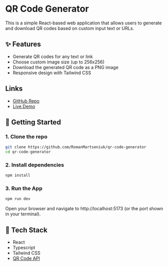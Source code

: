 # QR Code Generator

This is a simple React-based web application that allows users to generate and download QR codes based on custom input text or URLs.

## ✨ Features

- Generate QR codes for any text or link
- Choose custom image size (up to 256x256)
- Download the generated QR code as a PNG image
- Responsive design with Tailwind CSS

## Links
- [GitHub Repo](https://github.com/RomanMartseniuk/qr-code-generator)
- [Live Demo]()  

## 🚀 Getting Started

### 1. Clone the repo

```bash
git clone https://github.com/RomanMartseniuk/qr-code-generator
cd qr-code-generator
```

### 2. Install dependencies

```bash
npm install
```

### 3. Run the App

```bash
npm run dev
```
Open your browser and navigate to http://localhost:5173 (or the port shown in your terminal).

## 🔧 Tech Stack
- React
- Typescript
- Tailwind CSS
- [QR Code API](https://goqr.me/api/)
